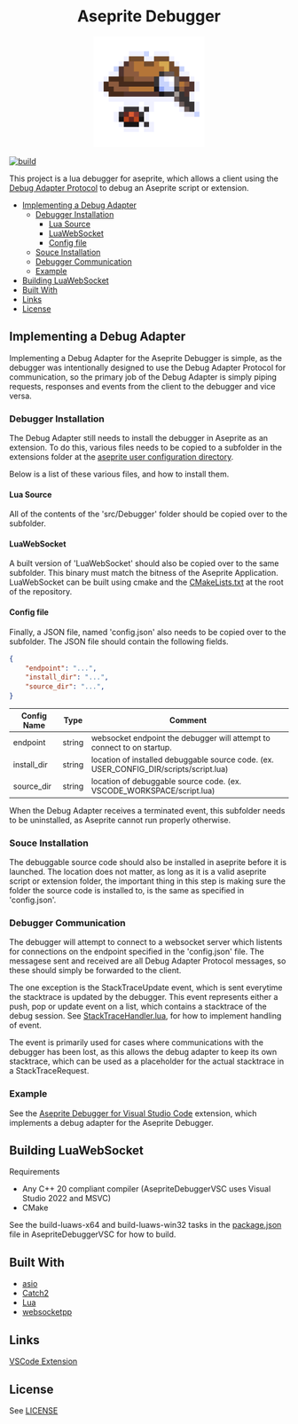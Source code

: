 <div align="center">
  <h1 align="center">Aseprite Debugger</h1>
  <img src=assets/AsepriteDebuggerIcon.png alt="Icon" width="200" height="200"/>
</div>

[![build](https://img.shields.io/github/actions/workflow/status/zarstensen/AsepriteDebugger/tests.yml?label=tests
)](https://github.com/zarstensen/AsepriteDebugger/actions/workflows/tests.yml)

This project is a lua debugger for aseprite, which allows a client using the [Debug Adapter Protocol](https://microsoft.github.io/debug-adapter-protocol/) to debug an Aseprite script or extension.

- [Implementing a Debug Adapter](#implementing-a-debug-adapter)
  - [Debugger Installation](#debugger-installation)
    - [Lua Source](#lua-source)
    - [LuaWebSocket](#luawebsocket)
    - [Config file](#config-file)
  - [Souce Installation](#souce-installation)
  - [Debugger Communication](#debugger-communication)
  - [Example](#example)
- [Building LuaWebSocket](#building-luawebsocket)
- [Built With](#built-with)
- [Links](#links)
- [License](#license)

## Implementing a Debug Adapter

Implementing a Debug Adapter for the Aseprite Debugger is simple, as the debugger was intentionally designed to use the Debug Adapter Protocol for communication, so the primary job of the Debug Adapter is simply piping requests, responses and events from the client to the debugger and vice versa.

### Debugger Installation

The Debug Adapter still needs to install the debugger in Aseprite as an extension. To do this, various files needs to be copied to a subfolder in the extensions folder at the [aseprite user configuration directory](https://www.aseprite.org/api/app_fs#appfsuserconfigpath).

Below is a list of these various files, and how to install them.

#### Lua Source

All of the contents of the 'src/Debugger' folder should be copied over to the subfolder.

#### LuaWebSocket

A built version of 'LuaWebSocket' should also be copied over to the same subfolder. This binary must match the bitness of the Aseprite Application.
LuaWebSocket can be built using cmake and the [CMakeLists.txt](CMakeLists.txt) at the root of the repository.

#### Config file

Finally, a JSON file, named 'config.json' also needs to be copied over to the subfolder. The JSON file should contain the following fields.

```json
{
    "endpoint": "...",
    "install_dir": "...",
    "source_dir": "...",
}
```

| Config Name | Type   | Comment                                                                                |
| ----------- | ------ | -------------------------------------------------------------------------------------- |
| endpoint    | string | websocket endpoint the debugger will attempt to connect to on startup.                 |
| install_dir | string | location of installed debuggable source code. (ex. USER_CONFIG_DIR/scripts/script.lua) |
| source_dir  | string | location of debuggable source code. (ex. VSCODE_WORKSPACE/script.lua)                  |

When the Debug Adapter receives a terminated event, this subfolder needs to be uninstalled, as Aseprite cannot run properly otherwise.

### Souce Installation

The debuggable source code should also be installed in aseprite before it is launched. The location does not matter, as long as it is a valid aseprite script or extension folder, the important thing in this step is making sure the folder the source code is installed to, is the same as specified in 'config.json'.

### Debugger Communication

The debugger will attempt to connect to a websocket server which listents for connections on the endpoint specified in the 'config.json' file.
The messagese sent and received are all Debug Adapter Protocol messages, so these should simply be forwarded to the client.

The one exception is the StackTraceUpdate event, which is sent everytime the stacktrace is updated by the debugger.
This event represents either a push, pop or update event on a list, which contains a stacktrace of the debug session.
See [StackTraceHandler.lua](src/Debugger/StackTraceHandler.lua), for how to implement handling of event.

The event is primarily used for cases where communications with the debugger has been lost, as this allows the debug adapter to keep its own stacktrace, which can be used as a placeholder for the actual stacktrace in a StackTraceRequest.

### Example

See the [Aseprite Debugger for Visual Studio Code](https://github.com/zarstensen/AsepriteDebuggerVsc) extension, which implements a debug adapter for the Aseprite Debugger.

## Building LuaWebSocket

Requirements

- Any C++ 20 compliant compiler (AsepriteDebuggerVSC uses Visual Studio 2022 and MSVC)
- CMake

See the build-luaws-x64 and build-luaws-win32 tasks in the [package.json](https://github.com/zarstensen/AsepriteDebuggerVsc/blob/main/package.json) file in AsepriteDebuggerVSC for how to build.

## Built With

- [asio](https://think-async.com/Asio/)
- [Catch2](https://github.com/catchorg/Catch2)
- [Lua](http://www.lua.org/)
- [websocketpp](https://www.zaphoyd.com/projects/websocketpp/)

## Links

[VSCode Extension](https://marketplace.visualstudio.com/items?itemName=zarstensen.aseprite-debugger)

## License

See [LICENSE](LICENSE)
